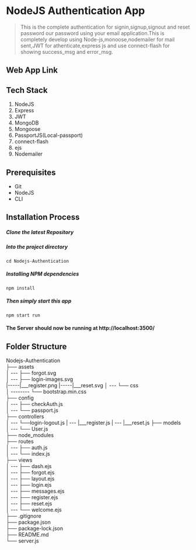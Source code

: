 # NodeJS Authentication App
> This is the complete authentication for signin,signup,signout and reset password our password using your email application.This is completely develop using Node-js,monoose,nodemailer for mail sent,JWT for athenticate,express js and use connect-flash for showing success_msg and error_msg.


## Web App Link


## Tech Stack
1.  NodeJS
2.  Express
3.  JWT
4.  MongoDB
5.  Mongoose
6.  PassportJS(Local-passport)
7. connect-flash
8.  ejs
9.  Nodemailer


## Prerequisites
- Git
- NodeJS
- CLI

## Installation Process

##### Clone the latest Repository



##### Into the project directory

`cd Nodejs-Authentication`

##### Installing NPM dependencies

`npm install`

##### Then simply start this app

`npm start run`

#### The Server should now be running at http://localhost:3500/

## Folder Structure

Nodejs-Authentication <br>
├── assets <br>
│ --- ├── forgot.svg <br>
│ --- ├── login-images.svg <br>
|-----|___register.png
|-----|___reset.svg
│ --- └── css <br>
│ -------- └── bootstrap.min.css <br>
├── config <br>
│ --- ├── checkAuth.js <br>
│ --- └── passport.js <br>
├── controllers <br>
│ --- └──login-logout.js
| --- |___register.js
| --- |___reset.js
├── models <br>
│ --- └── User.js <br>
├── node_modules <br>
├── routes <br>
│ --- ├── auth.js <br>
│ --- └── index.js <br>
├── views <br>
│ --- ├── dash.ejs <br>
│ --- ├── forgot.ejs <br>
│ --- ├── layout.ejs <br>
│ --- ├── login.ejs <br>
│ --- ├── messages.ejs <br>
│ --- ├── register.ejs <br>
│ --- ├── reset.ejs <br>
│ --- └── welcome.ejs <br>
├── .gitignore <br>
├── package.json <br>
├── package-lock.json <br>
├── README.md <br>
└── server.js <br>
